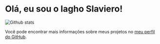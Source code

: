 # Olá, eu sou o Iagho Slaviero!

![Github stats](https://github-readme-stats.vercel.app/api?username=iagho-slaviero&show_icons=true&theme=radical)

Você pode encontrar mais informações sobre meus projetos no [meu perfil do GitHub](https://github.com/iagho-slaviero).
